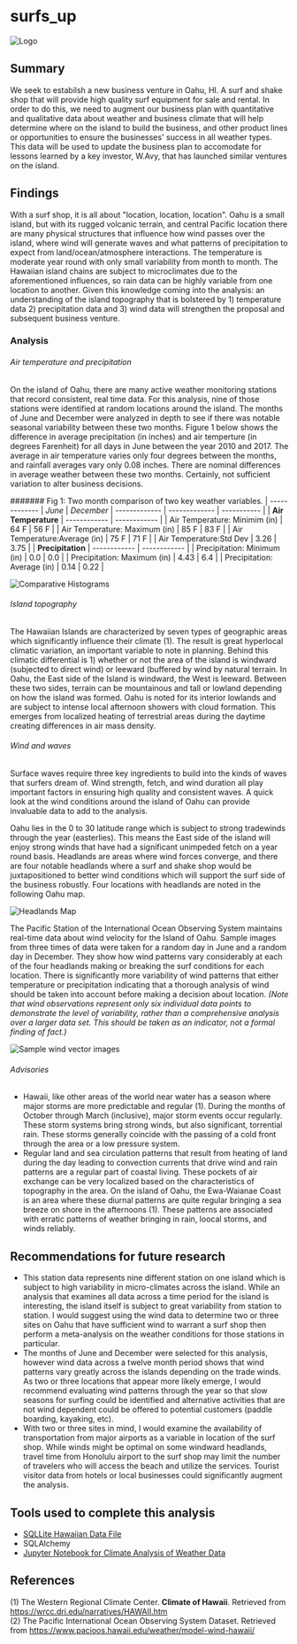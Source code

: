 # surfs_up
![Logo](wavy.png)

## Summary
We seek to estabilsh a new business venture in Oahu, HI.  A surf and shake shop that will provide high quality surf equipment for sale and rental.  In order to do this, we need to augment our business plan with quantitative and qualitative data about weather and business climate that will help determine where on the island to build the business, and other product lines or opportunities to ensure the businesses' success in all weather types. This data will be used to update the business plan to accomodate for lessons learned by a key investor, W.Avy, that has launched similar ventures on the island. 

## Findings
With a surf shop, it is all about "location, location, location". Oahu is a small island, but with its rugged volcanic terrain, and central Pacific location there are many physical structures that influence how wind passes over the island, where wind will generate waves and what patterns of precipitation to expect from land/ocean/atmosphere interactions.  The temperature is moderate year round with only small variability from month to month. The Hawaiian island chains are subject to microclimates due to the aforementioned influences, so rain data can be highly variable from one location to another. Given this knowledge coming into the analysis: an understanding of the island topography that is bolstered by 1) temperature data 2) precipitation data and 3) wind data will strengthen the proposal and subsequent business venture.

### Analysis

###### Air temperature and precipitation
On the island of Oahu, there are many active weather monitoring stations that record consistent, real time data.  For this analysis, nine of those stations were identified at random locations around the island.  The months of June and December were analyzed in depth to see if there was notable seasonal variability between these two months.  Figure 1 below shows the difference in average precipitation (in inches) and air temperture (in degrees Farenheit) for all days in June between the year 2010 and 2017.  The average in air temperature varies only four degrees between the months, and rainfall averages vary only 0.08 inches.  There are nominal differences in average weather between these two months.  Certainly, not sufficient variation to alter business decisions.

####### Fig 1: Two month comparison of two key weather variables.
| ------------- | *June* | *December*
| ------------- | ------------- | ----------- |
| **Air Temperature**  | ------------  | ------------ |
| Air Temperature: Minimim (in)  | 64 F  | 56 F |
| Air Temperature: Maximum (in)  | 85 F  | 83 F |
| Air Temperature:Average (in)  | 75 F  | 71 F |
| Air Temperature:Std Dev  | 3.26  | 3.75 |
| **Precipitation**  | ------------   |  ------------ |
| Precipitation: Minimum (in)  | 0.0 |  0.0 |
| Precipitation: Maximum (in)  | 4.43  |  6.4 |
| Precipitation: Average (in)  | 0.14  |  0.22 |


![Comparative Histograms](/TempPrecipOahuFit.png)


###### Island topography
The Hawaiian Islands are characterized by seven types of geographic areas which significantly influence their climate (1). The result is great hyperlocal climatic variation, an important variable to note in planning.  Behind this climatic differential is 1) whether or not the area of the island is windward (subjected to direct wind) or leeward (buffered by wind by natural terrain.  In Oahu, the East side of the Island is windward, the West is leeward.  Between these two sides, terrain can be mountainous and tall or lowland depending on how the island was formed.  Oahu is noted for its interior lowlands and are subject to intense local afternoon showers with cloud formation. This emerges from localized heating of terrestrial areas during the daytime creating differences in air mass density.

###### Wind and waves
Surface waves require three key ingredients to build into the kinds of waves that surfers dream of.  Wind strength, fetch, and wind duration all play important factors in ensuring high quality and consistent waves.  A quick look at the wind conditions around the island of Oahu can provide invaluable data to add to the analysis.

Oahu lies in the 0 to 30 latitude range which is subject to strong tradewinds through the year (easterlies).  This means the East side of the island will enjoy strong winds that have had a significant unimpeded fetch on a year round basis.  Headlands are areas where wind forces converge, and there are four notable headlands where a surf and shake shop would be juxtapositioned to better wind conditions which will support the surf side of the business robustly.  Four locations with headlands are noted in the following Oahu map.

![Headlands Map](OahuMapheadlands2.png)

The Pacific Station of the International Ocean Observing System maintains real-time data about wind velocity for the Island of Oahu.  Sample images from three times of data were taken for a random day in June and a random day in December.  They show how wind patterns vary considerably at each of the four headlands making or breaking the surf conditions for each location.  There is significantly more variability of wind patterns that either temperature or precipitation indicating that a thorough analysis of wind should be taken into account before making a decision about location. *(Note that wind observations represent only six individual data points to demonstrate the level of variability, rather than a comprehensive analysis over a larger data set. This should be taken as an indicator, not a formal finding of fact.)*

![Sample wind vector images](samplewinds2.png)

###### Advisories
* Hawaii, like other areas of the world near water has a season where major storms are more predictable and regular (1).  During the months of October through March (inclusive), major storm events occur regularly.  These storm systems bring strong winds, but also significant, torrential rain.  These storms generally coincide with the passing of a cold front through the area or a low pressure system. 
* Regular land and sea circulation patterns that result from heating of land during the day leading to convection currents that drive wind and rain patterns are a regular part of coastal living.  These pockets of air exchange can be very localized based on the characteristics of topography in the area.  On the island of Oahu, the Ewa-Waianae Coast is an area where these diurnal patterns are quite regular bringing a sea breeze on shore in the afternoons (1). These patterns are associated with erratic patterns of weather bringing in rain, loocal storms, and winds reliably.

## Recommendations for future research

* This station data represents nine different station on one island which is subject to high variability in micro-climates across the island. While an analysis that examines all data across a time period for the island is interesting, the island itself is subject to great variability from station to station.  I would suggest using the wind data to determine two or three sites on Oahu that have sufficient wind to warrant a surf shop then perform a meta-analysis on the weather conditions for those stations in particular.
* The months of June and December were selected for this analysis, however wind data across a twelve month period shows that wind patterns vary greatly across the islands depending on the trade winds.  As two or three locations that appear more likely emerge, I would recommend evaluating wind patterns through the year so that slow seasons for surfing could be identified and alternative activities that are not wind dependent could be offered to potential customers (paddle boarding, kayaking, etc).
* With two or three sites in mind, I would examine the availability of transportation from major airports as a variable in location of the surf shop.  While winds might be optimal on some windward headlands, travel time from Honolulu airport to the surf shop may limit the number of travelers who will access the beach and utilize the services.  Tourist visitor data from hotels or local businesses could significantly augment the analysis.

## Tools used to complete this analysis
* [SQLLite Hawaiian Data File](hawaii.sqlite)
* SQLAlchemy
* [Jupyter Notebook for Climate Analysis of Weather Data](climate_analysis.ipynb)

## References
(1) The Western Regional Climate Center. **Climate of Hawaii**. Retrieved from https://wrcc.dri.edu/narratives/HAWAII.htm <br />
(2) The Pacific International Ocean Observing System Dataset.  Retrieved from https://www.pacioos.hawaii.edu/weather/model-wind-hawaii/
